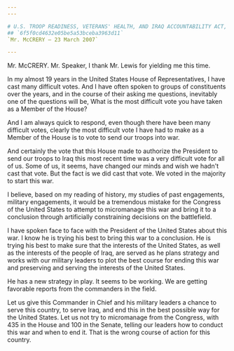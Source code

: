 ```yaml
---
---

# U.S. TROOP READINESS, VETERANS' HEALTH, AND IRAQ ACCOUNTABILITY ACT,
## `6f5f0cd4632e05be5a53bceba3963d11`
`Mr. McCRERY — 23 March 2007`

---
```



Mr. McCRERY. Mr. Speaker, I thank Mr. Lewis for yielding me this 
time.

In my almost 19 years in the United States House of Representatives, 
I have cast many difficult votes. And I have often spoken to groups of 
constituents over the years, and in the course of their asking me 
questions, inevitably one of the questions will be, What is the most 
difficult vote you have taken as a Member of the House?

And I am always quick to respond, even though there have been many 
difficult votes, clearly the most difficult vote I have had to make as 
a Member of the House is to vote to send our troops into war.

And certainly the vote that this House made to authorize the 
President to send our troops to Iraq this most recent time was a very 
difficult vote for all of us. Some of us, it seems, have changed our 
minds and wish we hadn't cast that vote. But the fact is we did cast 
that vote. We voted in the majority to start this war.

I believe, based on my reading of history, my studies of past 
engagements, military engagements, it would be a tremendous mistake for 
the Congress of the United States to attempt to micromanage this war 
and bring it to a conclusion through artificially constraining 
decisions on the battlefield.

I have spoken face to face with the President of the United States 
about this war. I know he is trying his best to bring this war to a 
conclusion. He is trying his best to make sure that the interests of 
the United States, as well as the interests of the people of Iraq, are 
served as he plans strategy and works with our military leaders to plot 
the best course for ending this war and preserving and serving the 
interests of the United States.

He has a new strategy in play. It seems to be working. We are getting 
favorable reports from the commanders in the field.

Let us give this Commander in Chief and his military leaders a chance 
to serve this country, to serve Iraq, and end this in the best possible 
way for the United States. Let us not try to micromanage from the 
Congress, with 435 in the House and 100 in the Senate, telling our 
leaders how to conduct this war and when to end it. That is the wrong 
course of action for this country.